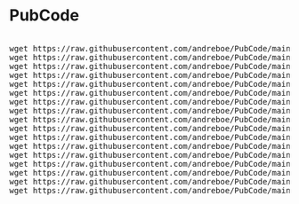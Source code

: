 # PubCode
<pre>

wget https://raw.githubusercontent.com/andreboe/PubCode/main/PubCode.AppParams_v1.AppParams.cs
wget https://raw.githubusercontent.com/andreboe/PubCode/main/PubCode.AppParams_v1.Param.cs
wget https://raw.githubusercontent.com/andreboe/PubCode/main/PubCode.AppParams_v2.AppParams.cs
wget https://raw.githubusercontent.com/andreboe/PubCode/main/PubCode.AppParams_v2.Param.cs
wget https://raw.githubusercontent.com/andreboe/PubCode/main/PubCode.AppParams_v3.AppParams.cs
wget https://raw.githubusercontent.com/andreboe/PubCode/main/PubCode.AppParams_v3.Param.cs
wget https://raw.githubusercontent.com/andreboe/PubCode/main/PubCode.BaseTypeExt_v1.cs
wget https://raw.githubusercontent.com/andreboe/PubCode/main/PubCode.BaseTypeExt_v2.cs
wget https://raw.githubusercontent.com/andreboe/PubCode/main/PubCode.ConsoleMgr_v1.cs
wget https://raw.githubusercontent.com/andreboe/PubCode/main/PubCode.FTP_v1.cs
wget https://raw.githubusercontent.com/andreboe/PubCode/main/PubCode.ProcessMgr_v1.cs
wget https://raw.githubusercontent.com/andreboe/PubCode/main/PubCode.Robocopy_v1.cs
wget https://raw.githubusercontent.com/andreboe/PubCode/main/PubCode.SubApp_v1.cs
wget https://raw.githubusercontent.com/andreboe/PubCode/main/PubCode.SubApp_v2.cs
wget https://raw.githubusercontent.com/andreboe/PubCode/main/PubCode.SubApp_v3.cs
wget https://raw.githubusercontent.com/andreboe/PubCode/main/PubCode.SysInfo_v1.cs
wget https://raw.githubusercontent.com/andreboe/PubCode/main/PubCode.UpdateEXE_v1.cs

</pre>
